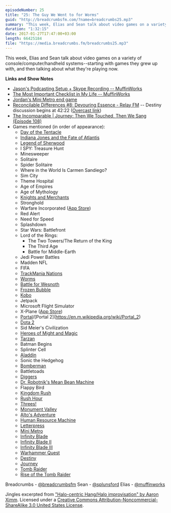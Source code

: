 ```yaml
---
episodeNumber: 25
title: "25: The Guy We Went to for Worms"
guid: "http://breadcrumbsfm.com/?name=breadcrumbs25.mp3"
summary: "This week, Elias and Sean talk about video games on a variety of console/computer/handheld systems—starting with games they grew up with, and then talking about what they're playing now."
duration: "1:32:15"
date: 2017-01-27T17:47:00+03:00
length: 66425184
file: "https://media.breadcrumbs.fm/breadcrumbs25.mp3"
---
```

This week, Elias and Sean talk about video games on a variety of console/computer/handheld systems--starting with games they grew up with, and then talking about what they're playing now.

**Links and Show Notes** 
- [ Jason's Podcasting Setup + Skype Recording -- MuffinWorks](http://www.muffin.works/blog/2017/01/19/jasons-podcasting-setup-skype-recording/)
- [ The Most Important Checklist in My Life -- MuffinWorks](http://www.muffin.works/blog/2016/08/01/the-most-important-checklist-in-my-life/)
- [Jordan's Mini Metro end game](http://d.pr/i/iDXj)
- [Reconcilable Differences #8: Devouring Essence - Relay FM](https://www.relay.fm/rd/8) -- Destiny discussion begins at 42:22 ([Overcast link](https://overcast.fm/+EtBpePCGM/42:22))
- [The Incomparable | Journey: Then We Touched, Then We Sang (Episode 108)](https://www.theincomparable.com/theincomparable/108/)
- Games mentioned (in order of appearance): 
    - [Day of the Tentacle](http://en.m.wikipedia.org/wiki/Day_of_the_Tentacle)
    - [ Indiana Jones and the Fate of Atlantis](http://en.m.wikipedia.org/wiki/Indiana_Jones_and_the_Fate_of_Atlantis)
    - [ Legend of Sherwood](http://en.m.wikipedia.org/wiki/Robin_Hood:_The_Legend_of_Sherwood)
    - I SPY: Treasure Hunt
    - Minesweeper
    - Solitaire
    - Spider Solitaire
    - Where in the World Is Carmen Sandiego?
    - Sim City
    - Theme Hospital
    - Age of Empires
    - Age of Mythology
    - [ Knights and Merchants](http://en.m.wikipedia.org/wiki/Knights_and_Merchants:_The_Shattered_Kingdom)
    - Stronghold
    - Warfare Incorporated ([App Store](https://geo.itunes.apple.com/us/app/warfare-incorporated/id298748403))
    - Red Alert
    - Need for Speed
    - Splashdown
    - Star Wars: Battlefront
    - Lord of the Rings: 
        - The Two Towers/The Return of the King
        - The Third Age
        - Battle for Middle-Earth
    - Jedi Power Battles
    - Madden NFL
    - FIFA
    - [TrackMania Nations](https://en.wikipedia.org/wiki/TrackMania)
    - [Worms](https://en.wikipedia.org/wiki/Worms_\(series\))
    - [Battle for Wesnoth](https://www.wesnoth.org/)
    - [Frozen Bubble](http://www.frozen-bubble.org/)
    - [Kobo](http://www.olofson.net/kobodl/)
    - Jetpack
    - Microsoft Flight Simulator
    - X-Plane ([App Store](https://geo.itunes.apple.com/us/app/x-plane-10-flight-simulator/id566661426))
    - [Portal](https://en.wikipedia.org/wiki/Portal_\(video_game\))/[Portal 2](https://en.m.wikipedia.org/wiki/Portal_2)
    - [Dota 2](https://en.m.wikipedia.org/wiki/Dota_2)
    - Sid Meier's Civilization
    - [Heroes of Might and Magic](https://en.m.wikipedia.org/wiki/Heroes_of_Might_and_Magic)
    - [Tarzan](http://en.m.wikipedia.org/wiki/Disney's_Tarzan_\(video_game\))
    - Batman Begins
    - Splinter Cell
    - [Aladdin](http://en.m.wikipedia.org/wiki/Diggers_\(video_game\))
    - Sonic the Hedgehog
    - [Bomberman](https://en.m.wikipedia.org/wiki/Bomberman)
    - Battletoads
    - [Diggers](http://en.m.wikipedia.org/wiki/Diggers_\(video_game\))
    - [Dr. Robotnik's Mean Bean Machine](http://en.m.wikipedia.org/wiki/Dr._Robotnik's_Mean_Bean_Machine)
    - Flappy Bird
    - [Kingdom Rush](https://geo.itunes.apple.com/us/app/kingdom-rush/id516378985)
    - [Rush Hour](https://geo.itunes.apple.com/us/app/rush-hour/id336542036)
    - [Threes!](https://geo.itunes.apple.com/us/app/threes!/id779157948)
    - [Monument Valley](https://geo.itunes.apple.com/us/app/monument-valley/id728293409)
    - [Alto's Adventure](https://geo.itunes.apple.com/us/app/altos-adventure/id950812012)
    - [ Human Resource Machine](https://geo.itunes.apple.com/us/app/human-resource-machine/id1005098334)
    - [ Letterpress](https://geo.itunes.apple.com/us/app/letterpress-word-game/id526619424)
    - [Mini Metro](https://geo.itunes.apple.com/us/app/mini-metro/id837860959)
    - [Infinity Blade](https://geo.itunes.apple.com/us/app/infinity-blade/id387428400)
    - [ Infinity Blade II](https://geo.itunes.apple.com/us/app/infinity-blade-ii/id447689011)
    - [ Infinity Blade III](https://geo.itunes.apple.com/us/app/infinity-blade-iii/id610003290)
    - [Warhammer Quest](https://geo.itunes.apple.com/us/app/warhammer-quest/id573516833)
    - [ Destiny](https://store.playstation.com/#!/en-us/games/destiny-the-collection/cid=UP0002-CUSA00219_00-DSTCOLLECTION001)
    - [ Journey](https://store.playstation.com/#!/en-us/games/journey/cid=UP9000-CUSA00694_00-JOURNEYPS4061115)
    - [ Tomb Raider](https://store.playstation.com/#!/en-us/games/tomb-raider-definitive-edition/cid=UP0082-CUSA00107_00-000000TOMBRAIDER)
    - [ Rise of the Tomb Raider](https://store.playstation.com/#!/en-us/games/rise-of-the-tomb-raider-20-year-celebration/cid=UP0082-CUSA05794_00-RISEOFTOMBRAIDER)

Breadcrumbs - [@breadcrumbsfm](https://twitter.com/breadcrumbsfm) Sean - [@splunsford](https://twitter.com/splunsford) Elias - [@muffinworks](https://twitter.com/muffinworks)

Jingles excerpted from [ "Halo-centric Hang/Halo improvisation" by Aaron Ximm](http://freemusicarchive.org/music/aaron_ximm/handpans_and_the_hang/). Licensed under a [Creative Commons Attribution-Noncommercial-ShareAlike 3.0 United States License](http://creativecommons.org/licenses/by-nc-sa/3.0/us/).
